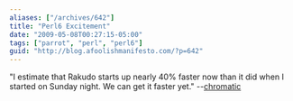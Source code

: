 ```yaml
---
aliases: ["/archives/642"]
title: "Perl6 Excitement"
date: "2009-05-08T00:27:15-05:00"
tags: ["parrot", "perl", "perl6"]
guid: "http://blog.afoolishmanifesto.com/?p=642"
---
```

"I estimate that Rakudo starts up nearly 40% faster now than it did when I started on Sunday night. We can get it faster yet." --[chromatic](http://use.perl.org/~chromatic/journal/38931)
